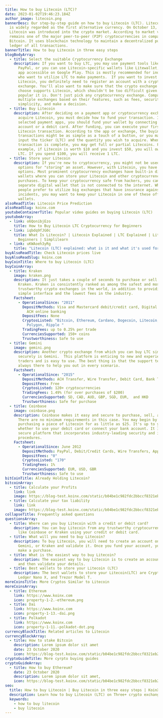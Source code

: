 ```yaml
---
title: How to buy Litecoin (LTC)?
date: 2023-01-02T19:46:23.184Z
author_image: litecoin.png
bannerDesc: Our step-by-step guide on how to buy Litecoin (LTC). Litecoin (LTC)
  is widely regarded as the first alternative currency. On October 13, 2011,
  Litecoin was introduced into the crypto market. According to market value, it
  remains one of the major peer-to-peer (P2P) cryptocurrencies in comparison to
  Bitcoin. It uses blockchain technology to maintain a decentralized public
  ledger of all transactions.
bannerTitle: How to buy Litecoin in three easy steps
blogBodyArray:
  - title: Select the suitable Cryptocurrency Exchange
    description: If you want to buy LTC, you may use payment tools like Venmo and
      PayPal, or you can use Litecoin-specific wallets like Litewallet, a mobile
      app accessible on Google Play. This is mostly recommended for individuals
      who want to utilize LTC to make payments.  If you want to invest in
      Litecoin, you definitely need to register an account with a cryptocurrency
      exchange. You'll also want to make sure that the crypto exchange you
      choose supports Litecoin, which shouldn't be too difficult given how
      popular it is. Don't just pick any cryptocurrency exchange. Compare
      multiple exchanges based on their features, such as fees, security, and
      simplicity, and make a decision.
  - title: Buy Litecoin
    description: After deciding on a payment app or cryptocurrency exchange to
      acquire Litecoin, you must decide how to fund your transaction. If you've
      selected payment apps, you should fund your wallet by connecting a bank
      account or a debit card. After funding, you can execute your first
      Litecoin transaction. According to the app or exchange, the buying
      transactions might be as simple as a touch of a button, or you may need to
      input the ticker (LTC) and the quantity you wish to acquire. When your
      transaction is complete, you may get full or partial Litecoins. For
      example, if Litecoin is worth $10 and you invest $50, you will own 0.5
      LTC. If you spend $100, you will receive 1 LTC.
  - title: Store your Litecoin
    description: If you're new to cryptocurrency, you might not be used to having
      options for "storing" an asset. However, with Litecoin, you have various
      options. Most prominent cryptocurrency exchanges have built-in digital
      wallets where you can store your Litecoin and other cryptocurrency
      purchases. To keep your cryptocurrency safe from hackers, you can use a
      separate digital wallet that is not connected to the internet. While some
      people prefer to utilize big exchanges that have insurance against hacking
      incidents, you may want to keep your Litecoin in one of these offline
      wallets.
alsoReadTitle: Litecoin Price Prediction
alsoReadSlug: koinx.com
youtubeContainerTitle: Popular video guides on buying Litecoin (LTC)
youtubeArray:
  - link: o6QonibjEzo
    title: How to Buy Litecoin LTC Cryptocurrency for Beginners
  - link: iqbdq9fJG0c
    title: What Is Litecoin? | Litecoin Explained | LTC Explained | Litecoin For
      Beginners | Simplilearn
  - link: uKWAoeh3yRg
    title: "Litecoin (LTC) explained: what is it and what it's used for"
buyAlsoReadTitle: Check Litecoin prices live
buyAlsoReadSlug: koinx.com
buyCoinTitle: Where to buy Litecoin (LTC)
buyCoinArray:
  - title: Kraken
    image: kraken.png
    description: It just takes a couple of seconds to purchase or sell Litecoin with
      Kraken. Kraken is consistently ranked as among the safest and most
      trustworthy crypto exchanges in the world, in addition to providing a
      simple interface and the lowest fees in the industry.
    Factsheet:
      - OperationalSince: "2011"
        DepositMethods: Visa and Mastercard debit/credit card, Digital wallet purchases,
          ACH online banking
        DepositFees: None
        CryptosListed: "Bitcoin, Ethereum, Cardano, Dogecoin, Litecoin, Polkadot,
          Polygon, Ripple "
        TradingFees: up to 0.25% per trade
        CurrenciesSupported: 150+ coins
        Trustworthiness: Safe to use
  - title: Gemini
    image: gemini.png
    description: Another crypto exchange from which you can buy LTC simply and
      securely is Gemini.  This platform is enticing to new and experienced
      traders and is easy to use. The best thing is that the support team is
      always there to help you out in every scenario.
    Factsheet:
      - OperationalSince: "2015"
        DepositMethods: ACH Transfer, Wire Transfer, Debit Card, Bank Transfer, PayPal
        DepositFees: Free
        CryptosListed: 120+ cryptocurrencies
        TradingFees: 1.49% (for over purchases of $200)
        CurrenciesSupported: SD, CAD, AUD, GBP, SGD, EUR,  and HKD
        Trustworthiness: Safe for purchase
  - title: Coinbase
    image: coinbase.png
    description: Coinbase makes it easy and secure to purchase, sell, and store LTC.
      There are no minimum requirements in this case. You may begin by
      purchasing a piece of Litecoin for as little as $25. It's up to you
      whether to use your debit card or connect your bank account. It is a
      secure platform that incorporates industry-leading security and insurance
      procedures.
    Factsheet:
      - OperationalSince: June 2012
        DepositMethods: PayPal, Debit/Credit Cards, Wire Transfers, Apple/Google Pay
        DepositFees: "0"
        CryptosListed: "170"
        TradingFees: 1%
        CurrenciesSupported: EUR, USD, GBR
        Trustworthiness: Safe to use
bitCoinTitle: Already Holding Litecoin?
bitcoinArray:
  - title: Calculate your Profits
    link: link
    image: https://blog-test.koinx.com/static/b04be1c982fdc2bbccf8321eb29acf4c/hold_coin.png
  - title: Calculate your tax liability
    link: link
    image: https://blog-test.koinx.com/static/b04be1c982fdc2bbccf8321eb29acf4c/hold_coin.png
collapseTitle: Frequently asked questions
questionsArray:
  - title: Where can you buy Litecoin with a credit or debit card?
    description: You can buy Litecoin from any trustworthy cryptocurrency exchange
      like Coinbase or Kraken using your credit or debit card.
  - title: What will you need to buy Litecoin?
    description: To buy Litecoin, you will need to create an account on Coinbase,
      Gemini, or Kraken and validate it. Once you fund your account, you can
      make a purchase.
  - title: What is the easiest way to buy Litecoin?
    description: The easiest way to buy Litecoin is to create an account on Coinbase
      and then validate your details.
  - title: Best wallets to store your Litecoin (LTC)
    description: The best wallets to store your Litecoin(LTC) are CryptoWallet,
      Ledger Nano X, and Trezor Model T.
moreCoinsTitle: More Cryptos Similar to Litecoin
moreCoinsArray:
  - title: Ethereum
    link: https://www.koinx.com
    icon: property-1-2.-ethereum.png
  - title: Dai
    link: https://www.koinx.com
    icon: property-1-13.-dai.png
  - title: Polkadot
    link: https://www.koinx.com
    icon: property-1-11.-polkadot-dot.png
currencyBlockTitle: Related articles to Litecoin
currencyBlockArray:
  - title: How to stake Bitcoin
    description: Lorem ipsum dolor sit amet
    date: 23 October 2020
    icon: https://blog-test.koinx.com/static/b04be1c982fdc2bbccf8321eb29acf4c/hold_coin.png
cryptoGuideTitle: More cyrpto buying guides
cryptoGuideArray:
  - title: How to buy Ethereum?
    date: 23 October 2020
    description: Lorem ipsum dolor sit amet,
    icon: https://blog-test.koinx.com/static/b04be1c982fdc2bbccf8321eb29acf4c/hold_coin.png
seo:
  title: How to buy Litecoin | Buy Litecoin in three easy steps | KoinX
  description: Learn how to buy Litecoin (LTC) on Three+ crypto exchanges
  keywords:
    - how to buy litecoin
    - buy litecoin
---
```

